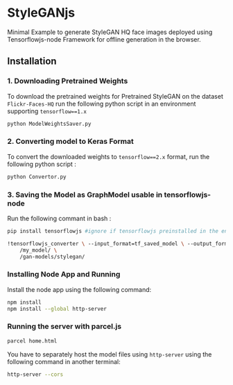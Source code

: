 # StyleGANjs

Minimal Example to generate StyleGAN HQ face images deployed using Tensorflowjs-node Framework for offline generation in the browser.


## Installation 

### 1. Downloading Pretrained Weights 
To download the pretrained weights for Pretrained StyleGAN on the dataset `Flickr-Faces-HQ` run the following python script in an environment supporting `tensorflow==1.x`
```bash
python ModelWeightsSaver.py
```

### 2. Converting model to Keras Format

To convert the downloaded weights to `tensorflow==2.x` format, run the following python script : 
```bash
python Convertor.py
```

### 3. Saving the Model as GraphModel usable in tensorflowjs-node

Run the following commant in bash :

```bash
pip install tensorflowjs #ignore if tensorflowjs preinstalled in the environment

!tensorflowjs_converter \ --input_format=tf_saved_model \ --output_format=tfjs_graph_model \ --signature_name=serving_default \ --saved_model_tags=serve \
	/my_model/ \
	/gan-models/stylegan/
```

### Installing Node App and Running 
Install the node app using the following command:

```bash
npm install
npm install --global http-server
```

### Running the server with parcel.js

```bash
parcel home.html
```

You have to separately host the model files using `http-server` using the following command in another terminal:

```bash
http-server --cors
```




